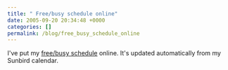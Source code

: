 ```yaml
---
title: " Free/busy schedule online"
date: 2005-09-20 20:34:48 +0000
categories: []
permalink: /blog/free_busy_schedule_online
---
```

I've put my [free/busy schedule](/freebusy) online. It's updated
automatically from my Sunbird calendar.

